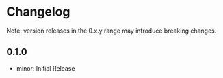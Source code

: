# Changelog
Note: version releases in the 0.x.y range may introduce breaking changes.

## 0.1.0

- minor: Initial Release
